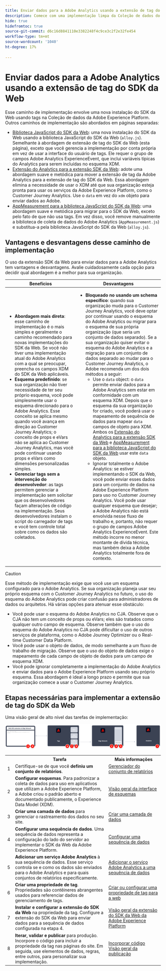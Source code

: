 ```yaml
---
title: Enviar dados para a Adobe Analytics usando a extensão de tag do SDK da Web
description: Comece com uma implementação limpa da Coleção de dados do Adobe Experience Platform para enviar dados para a Adobe Analytics usando o XDM e o grupo de campos do Adobe Analytics ExperienceEvent.
hide: true
hidefromtoc: true
source-git-commit: d6c16d8841110e3382248f4c9ce3c2f2e32fe454
workflow-type: tm+mt
source-wordcount: '1040'
ht-degree: 17%

---
```


# Enviar dados para a Adobe Analytics usando a extensão de tag do SDK da Web

Esse caminho de implementação envolve uma nova instalação do SDK da Web usando tags na Coleção de dados da Adobe Experience Platform. Outros caminhos de implementação são abordados em páginas separadas:

* [Biblioteca JavaScript do SDK da Web](web-sdk-javascript-library.md): uma nova instalação do SDK da Web usando a biblioteca JavaScript do SDK da Web (`alloy.js`). Semelhante à abordagem de extensão de tag do SDK da Web (esta página), exceto que você gerencia a implementação por conta própria em vez de usar a interface do usuário de tags. Ele requer o grupo de campos Adobe Analytics ExperienceEvent, que inclui variáveis típicas do Analytics para serem incluídas no esquema XDM.
* [Extensão do Analytics para a extensão SDK da Web](analytics-extension-to-web-sdk.md): adote uma abordagem suave e metódica para mover a extensão de tag da Adobe Analytics para a extensão de tag do SDK da Web. Essa abordagem elimina a necessidade de usar o XDM até que sua organização esteja pronta para usar os serviços da Adobe Experience Platform, como o Customer Journey Analytics. Use o `data` em vez do `xdm` objeto para enviar dados ao Adobe.
* [AppMeasurement para a biblioteca JavaScript do SDK da Web](appmeasurement-to-web-sdk.md): uma abordagem suave e metódica para migrar para o SDK da Web, exceto pelo fato de que não usa tags. Em vez disso, você remove manualmente a biblioteca de coleta de dados do Adobe Analytics (`AppMeasurement.js`) e substitua-a pela biblioteca JavaScript do SDK da Web (`alloy.js`).

## Vantagens e desvantagens desse caminho de implementação

O uso da extensão SDK da Web para enviar dados para a Adobe Analytics tem vantagens e desvantagens. Avalie cuidadosamente cada opção para decidir qual abordagem é a melhor para sua organização.

| Benefícios | Desvantagens |
| --- | --- |
| <ul><li>**Abordagem mais direta**: esse caminho de implementação é o mais simples e geralmente o caminho recomendado para novas implementações do SDK da Web. Se você não tiver uma implementação atual do Adobe Analytics com a qual se preocupar, preencha os campos XDM do SDK da Web aplicáveis.</li><li>**Esquema predefinido**: se sua organização não tiver necessidade de ter seu próprio esquema, você pode simplesmente usar o esquema direcionado para o Adobe Analytics. Esse conceito se aplica mesmo quando você avança em direção ao Customer Journey Analytics; o conceito de props e eVars não se aplica ao Customer Journey Analytics, mas você pode continuar usando props e eVars como dimensões personalizadas simples.</li><li>**Gerenciar tags sem a intervenção do desenvolvedor**: as tags permitem gerenciar a implementação sem solicitar que os desenvolvedores façam alterações de código na implementação. Seus desenvolvedores instalam o script do carregador de tags e você tem controle total sobre como os dados são coletados.</li></ul> | <ul><li>**Bloqueado no usando um schema específico**: quando sua organização muda para o Customer Journey Analytics, você deve optar por continuar usando o esquema do Adobe Analytics ou migrar para o esquema de sua própria organização (que seria um conjunto de dados separado). Se a sua organização quiser evitar o esquema do Adobe Analytics e a migração para um conjunto de dados separado ao mudar para o Customer Journey Analytics, o Adobe recomenda um dos dois métodos a seguir:<ul><li>Use o `data` object: o `data` permite enviar dados para a Adobe Analytics sem estar em conformidade com um esquema XDM. Depois que o esquema da sua organização for criado, você poderá usar o mapeamento de sequência de dados para mapear `data` campos de objeto para XDM. Ambos os [Extensão do Analytics para a extensão SDK da Web](analytics-extension-to-web-sdk.md) e [AppMeasurement para a biblioteca JavaScript do SDK da Web](appmeasurement-to-web-sdk.md) usar este `data` objeto.</li><li>Ignorar totalmente o Adobe Analytics: se estiver implementando o SDK da Web, você pode enviar esses dados para um conjunto de dados na Adobe Experience Platform para uso no Customer Journey Analytics. Você pode usar qualquer esquema que desejar; a Adobe Analytics não está envolvida nesse fluxo de trabalho e, portanto, não requer o grupo de campos Adobe Analytics ExperienceEvent. Este método incorre no menor montante de dívida técnica, mas também deixa a Adobe Analytics totalmente fora de contexto.</li></ul></ul> |

>[!CAUTION]
>
>Esse método de implementação exige que você use um esquema configurado para o Adobe Analytics. Se sua organização planeja usar seu próprio esquema com o Customer Journey Analytics no futuro, o uso do esquema do Adobe Analytics pode criar confusão para administradores de dados ou arquitetos. Há várias opções para atenuar esse obstáculo:
>
>* Você pode usar o esquema do Adobe Analytics no CJA. Observe que o CJA não tem um conceito de props ou eVars; eles são tratados como qualquer outro campo de esquema. Observe também que o uso do esquema do Adobe Analytics no CJA pode dificultar o uso de outros serviços de plataforma, como o Adobe Journey Optimizer ou o Real-time Customer Data Platform.
>* Você pode usar o objeto de dados, de modo semelhante a um fluxo de trabalho de migração. Observe que o uso do objeto de dados exige o mapeamento de cada campo de objeto de dados para um campo de esquema XDM.
>* Você pode ignorar completamente a implementação do Adobe Analytics e enviar dados para o Adobe Experience Platform usando seu próprio esquema. Essa abordagem é ideal a longo prazo e permite que sua organização comece a usar o Customer Journey Analytics.

## Etapas necessárias para implementar a extensão de tag do SDK da Web

Uma visão geral de alto nível das tarefas de implementação:

![Como implementar o Adobe Analytics usando o workflow de extensão do SDK da Web, conforme descrito nesta seção.](../../assets/websdk-extension-annotated.png)

<table style="width:100%">

<tr>
<th style="width:5%"></th><th style="width:60%"><b>Tarefa</b></th><th style="width:35%"><b>Mais informações</b></th>
</tr>

<tr>
<td>1</td>
<td>Certifique-se de que você <b>definiu um conjunto de relatórios</b>.</td>
<td><a href="/help/admin/admin/c-manage-report-suites/report-suites-admin.md">Gerenciador do conjunto de relatórios</a></td>
</tr>

<tr>
<td>2</td>
<td><b>Configurar esquemas</b>. Para padronizar a coleta de dados para uso em aplicativos que utilizam a Adobe Experience Platform, a Adobe criou o padrão aberto e documentado publicamente, o Experience Data Model (XDM).</td>
<td><a href="https://experienceleague.adobe.com/docs/experience-platform/xdm/ui/overview.html?lang=pt-BR">Visão geral da interface de esquemas</a></td>
</tr>

<tr>
<td>3</td>
<td><b>Criar uma camada de dados</b> para gerenciar o rastreamento dos dados no seu site.</td>
<td><a href="../../prepare/data-layer.md">Criar uma camada de dados</a></td>
</tr>

<tr>
<td>4</td>
<td><b>Configurar uma sequência de dados</b>. Uma sequência de dados representa a configuração do lado do servidor ao implementar o SDK da Web da Adobe Experience Platform.</td>
<td><a href="https://experienceleague.adobe.com/docs/experience-platform/edge/datastreams/configure.html?lang=pt-BR">Configurar uma sequência de dados<a></td> 
</tr>

<tr>
<td>5</td> 
<td><b>Adicionar um serviço Adobe Analytics</b> à sua sequência de dados. Esse serviço controla se e como os dados são enviados para o Adobe Analytics e para quais conjuntos de relatórios especificamente.</td>
<td><a href="https://experienceleague.adobe.com/docs/experience-platform/edge/datastreams/configure.html#analytics">Adicionar o serviço Adobe Analytics a uma sequência de dados</a></td>
</tr>

<tr>
<td>6</td>
<td><b>Criar uma propriedade de tag</b>. Propriedades são contêineres abrangentes usados para referenciar dados de gerenciamento de tags.</td>
<td><a href="https://experienceleague.adobe.com/docs/experience-platform/tags/admin/companies-and-properties.html#for-web">Criar ou configurar uma propriedade de tag para a web</a></td>
</tr>

<tr>
<td>7</td> 
<td><b>Instalar e configurar a extensão do SDK da Web</b> na propriedade da tag. Configure a extensão do SDK da Web para enviar dados para a sequência de dados configurada na etapa 4.</td>
<td><a href="https://experienceleague.adobe.com/docs/experience-platform/tags/extensions/client/sdk/overview.html?lang=pt-BR">Visão geral da extensão do SDK da Web da Adobe Experience Platform</a></td>
</tr>

<tr>
<td>8</td>
<td><b>Iterar, validar e publicar</b> para produção. Incorpore o código para incluir a propriedade da tag nas páginas do site. Em seguida, use elementos de dados, regras, entre outros, para personalizar sua implementação.</td>
<td><a href="https://experienceleague.adobe.com/docs/experience-platform/tags/publish/environments/environments.html#embed-code">Incorporar código</a><br/><a href="https://experienceleague.adobe.com/docs/experience-platform/tags/publish/overview.html?lang=pt-BR">Visão geral da publicação</a></td>
</tr>

</table>

